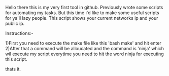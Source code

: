 Hello there this is my very first tool in github.
Previously wrote some scripts for automating my tasks. But this time i'd like to make some useful scripts for ya'll lazy people.
This script shows your current networks ip and your public ip.

Instructions:-


1)First you need to execute the make file like this 'bash make' and hit enter
2)After that a command will be alloucated
and the command is 'ninja' which wil execute my script everytime you need to hit the word ninja for executing this script.

thats it.

